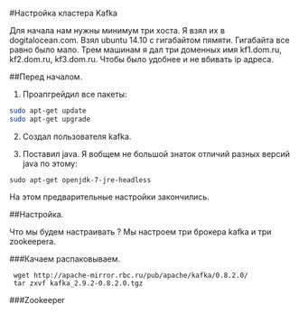 #Настройка кластера Kafka

Для начала нам нужны минимум три хоста. Я взял их в dogitalocean.com. Взял ubuntu 14.10 с гигабайтом пямяти. Гигабайта все равно было мало.
Трем машинам я дал три доменных имя kf1.dom.ru, kf2.dom.ru, kf3.dom.ru. Чтобы было удобнее и не вбивать ip адреса.

##Перед началом.

1. Проапгрейдил все пакеты:
 ```bash
 sudo apt-get update
 sudo apt-get upgrade
 ```
2. Создал пользователя kafka.

3. Поставил java. Я вобщем не большой знаток отличий разных версий java по этому:
```
sudo apt-get openjdk-7-jre-headless
```

На этом предварительные настройки закончились.

##Настройка.

Что мы будем настраивать ? Мы настроем три брокера kafka и три zookeeperа.

###Качаем распаковываем.
```
 wget http://apache-mirror.rbc.ru/pub/apache/kafka/0.8.2.0/
 tar zxvf kafka_2.9.2-0.8.2.0.tgz
```

###Zookeeper







